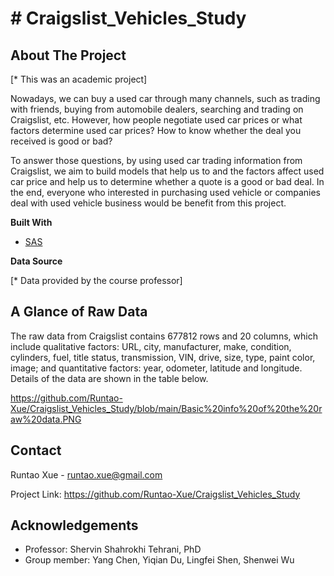# # Craigslist_Vehicles_Study
## About The Project

[\* This was an academic project]

Nowadays, we can buy a used car through many channels, such as trading with friends, buying from automobile dealers, searching and trading on Craigslist, etc. However, how people negotiate used car prices or what factors determine used car prices? How to know whether the deal you received is good or bad?

To answer those questions, by using used car trading information from Craigslist, we aim to build models that help us to and the factors affect used car price and help us to determine whether a quote is a good or bad deal. In the end, everyone who interested in purchasing used vehicle or companies deal with used vehicle business would be benefit from this project.

**Built With**

* [SAS](https://www.sas.com/)

**Data Source**

[\* Data provided by the course professor]

## A Glance of Raw Data

The raw data from Craigslist contains 677812 rows and 20 columns, which include qualitative factors: URL, city, manufacturer, make, condition, cylinders, fuel, title status, transmission, VIN, drive, size, type, paint color, image; and quantitative factors: year, odometer, latitude and longitude. Details of the data are shown in the table below.

https://github.com/Runtao-Xue/Craigslist_Vehicles_Study/blob/main/Basic%20info%20of%20the%20raw%20data.PNG

## Contact

Runtao Xue - runtao.xue@gmail.com

Project Link: https://github.com/Runtao-Xue/Craigslist_Vehicles_Study

## Acknowledgements

* Professor: Shervin Shahrokhi Tehrani, PhD
* Group member: Yang Chen, Yiqian Du, Lingfei Shen, Shenwei Wu
